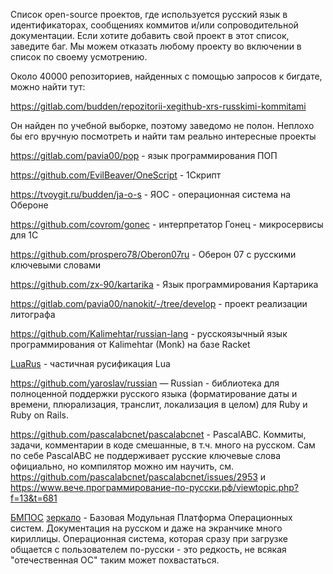 Список open-source проектов, где используется русский язык в идентификаторах, сообщениях коммитов и/или сопроводительной документации. Если хотите добавить свой проект в этот список, заведите баг. Мы можем отказать любому проекту во включении в список по своему усмотрению. 

Около 40000 репозиториев, найденных с помощью запросов к бигдате, можно найти тут:

https://gitlab.com/budden/repozitorii-xegithub-xrs-russkimi-kommitami

Он найден по учебной выборке, поэтому заведомо не полон. Неплохо бы его вручную посмотреть и найти там реально интересные проекты

https://gitlab.com/pavia00/pop - язык программирования ПОП

https://github.com/EvilBeaver/OneScript - 1Скрипт

https://tvoygit.ru/budden/ja-o-s - ЯОС - операционная система на Обероне

https://github.com/covrom/gonec - интерпретатор Гонец - микросервисы для 1С

https://github.com/prospero78/Oberon07ru - Оберон 07 с русскими ключевыми словами

https://github.com/zx-90/kartarika - Язык программирования Картарика

https://gitlab.com/pavia00/nanokit/-/tree/develop - проект реализации литографа

https://github.com/Kalimehtar/russian-lang - русскоязычный язык программирования от Kalimehtar (Monk) на базе Racket

[LuaRus](https://github.com/rst256/LuaRus/blob/master/tutorial/tutorial1.txt) - частичная русификация Lua

https://github.com/yaroslav/russian — Russian - библиотека для полноценной поддержки русского языка (форматирование даты и времени, плюрализация, транслит, локализация в целом) для Ruby и Ruby on Rails.

https://github.com/pascalabcnet/pascalabcnet - PascalABC. Коммиты, задачи, комментарии в коде смешанные, в т.ч. много на русском. Сам по себе PascalABC не поддерживает русские ключевые слова официально, но компилятор можно им научить, см. https://github.com/pascalabcnet/pascalabcnet/issues/2953 и https://www.вече.программирование-по-русски.рф/viewtopic.php?f=13&t=681

[БМПОС](https://git.synapseos.ru/Aren/BMOSP) [зеркало](https://tvoygit.ru/0Nera/BMOSP) - Базовая Модульная Платформа Операционных систем. Документация на русском и даже на экранчике много кириллицы. Операционная система, которая сразу при загрузке общается с пользователем по-русски - это редкость, не всякая "отечественная ОС" таким может похвастаться. 
